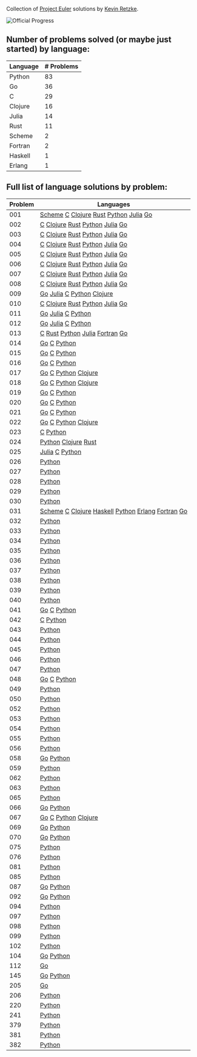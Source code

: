 Collection of [Project Euler](http://www.projecteuler.net) 
solutions by [Kevin Retzke](mailto:retzkek@gmail.com).

![Official Progress](http://projecteuler.net/profile/retzkek.png)

## Number of problems solved (or maybe just started) by language:

| Language | # Problems |
| -------- | ---------- |
|   Python |    83 |
|       Go |    36 |
|        C |    29 |
|  Clojure |    16 |
|    Julia |    14 |
|     Rust |    11 |
|   Scheme |     2 |
|  Fortran |     2 |
|  Haskell |     1 |
|   Erlang |     1 |

## Full list of language solutions by problem:

| Problem | Languages                                                    |
| ------- | ------------------------------------------------------------ |
|     001 | [Scheme](scheme/eu001.scm) [C](c/eu001.c) [Clojure](clojure/eu001.clj) [Rust](rust/eu001.rs) [Python](python/eu001.py) [Julia](julia/eu001.jl) [Go](go/eu001.go)  |
|     002 | [C](c/eu002.c) [Clojure](clojure/eu002.clj) [Rust](rust/eu002.rs) [Python](python/eu002.py) [Julia](julia/eu002.jl) [Go](go/eu002.go)  |
|     003 | [C](c/eu003.c) [Clojure](clojure/eu003.clj) [Rust](rust/eu003.rs) [Python](python/eu003.py) [Julia](julia/eu003.jl) [Go](go/eu003.go)  |
|     004 | [C](c/eu004.c) [Clojure](clojure/eu004.clj) [Rust](rust/eu004.rs) [Python](python/eu004.py) [Julia](julia/eu004.jl) [Go](go/eu004.go)  |
|     005 | [C](c/eu005.c) [Clojure](clojure/eu005.clj) [Rust](rust/eu005.rs) [Python](python/eu005.py) [Julia](julia/eu005.jl) [Go](go/eu005.go)  |
|     006 | [C](c/eu006.c) [Clojure](clojure/eu006.clj) [Rust](rust/eu006.rs) [Python](python/eu006.py) [Julia](julia/eu006.jl) [Go](go/eu006.go)  |
|     007 | [C](c/eu007.c) [Clojure](clojure/eu007.clj) [Rust](rust/eu007.rs) [Python](python/eu007.py) [Julia](julia/eu007.jl) [Go](go/eu007.go)  |
|     008 | [C](c/eu008.c) [Clojure](clojure/eu008.clj) [Rust](rust/eu008.rs) [Python](python/eu008.py) [Julia](julia/eu008.jl) [Go](go/eu008.go)  |
|     009 | [Go](go/eu009.go) [Julia](julia/eu009.jl) [C](c/eu009.c) [Python](python/eu009.py) [Clojure](clojure/eu009.clj)  |
|     010 | [C](c/eu010.c) [Clojure](clojure/eu010.clj) [Rust](rust/eu010.rs) [Python](python/eu010.py) [Julia](julia/eu010.jl) [Go](go/eu010.go)  |
|     011 | [Go](go/eu011.go) [Julia](julia/eu011.jl) [C](c/eu011.c) [Python](python/eu011.py)  |
|     012 | [Go](go/eu012.go) [Julia](julia/eu012.jl) [C](c/eu012.c) [Python](python/eu012.py)  |
|     013 | [C](c/eu013.c) [Rust](rust/eu013.rs) [Python](python/eu013.py) [Julia](julia/eu013.jl) [Fortran](fortran/eu013.f90) [Go](go/eu013.go)  |
|     014 | [Go](go/eu014.go) [C](c/eu014.c) [Python](python/eu014.py)  |
|     015 | [Go](go/eu015.go) [C](c/eu015.c) [Python](python/eu015.py)  |
|     016 | [Go](go/eu016.go) [C](c/eu016.c) [Python](python/eu016.py)  |
|     017 | [Go](go/eu017.go) [C](c/eu017.c) [Python](python/eu017.py) [Clojure](clojure/eu017.clj)  |
|     018 | [Go](go/eu018.go) [C](c/eu018.c) [Python](python/eu018.py) [Clojure](clojure/eu018.clj)  |
|     019 | [Go](go/eu019.go) [C](c/eu019.c) [Python](python/eu019.py)  |
|     020 | [Go](go/eu020.go) [C](c/eu020.c) [Python](python/eu020.py)  |
|     021 | [Go](go/eu021.go) [C](c/eu021.c) [Python](python/eu021.py)  |
|     022 | [Go](go/eu022.go) [C](c/eu022.c) [Python](python/eu022.py) [Clojure](clojure/eu022.clj)  |
|     023 | [C](c/eu023.c) [Python](python/eu023.py)  |
|     024 | [Python](python/eu024.py) [Clojure](clojure/eu024.clj) [Rust](rust/eu024.rs)  |
|     025 | [Julia](julia/eu025.jl) [C](c/eu025.c) [Python](python/eu025.py)  |
|     026 | [Python](python/eu026.py)  |
|     027 | [Python](python/eu027.py)  |
|     028 | [Python](python/eu028.py)  |
|     029 | [Python](python/eu029.py)  |
|     030 | [Python](python/eu030.py)  |
|     031 | [Scheme](scheme/eu031.scm) [C](c/eu031.c) [Clojure](clojure/eu031.clj) [Haskell](haskell/eu031.hs) [Python](python/eu031.py) [Erlang](erlang/eu031.erl) [Fortran](fortran/eu031.f90) [Go](go/eu031.go)  |
|     032 | [Python](python/eu032.py)  |
|     033 | [Python](python/eu033.py)  |
|     034 | [Python](python/eu034.py)  |
|     035 | [Python](python/eu035.py)  |
|     036 | [Python](python/eu036.py)  |
|     037 | [Python](python/eu037.py)  |
|     038 | [Python](python/eu038.py)  |
|     039 | [Python](python/eu039.py)  |
|     040 | [Python](python/eu040.py)  |
|     041 | [Go](go/eu041.go) [C](c/eu041.c) [Python](python/eu041.py)  |
|     042 | [C](c/eu042.c) [Python](python/eu042.py)  |
|     043 | [Python](python/eu043.py)  |
|     044 | [Python](python/eu044.py)  |
|     045 | [Python](python/eu045.py)  |
|     046 | [Python](python/eu046.py)  |
|     047 | [Python](python/eu047.py)  |
|     048 | [Go](go/eu048.go) [C](c/eu048.c) [Python](python/eu048.py)  |
|     049 | [Python](python/eu049.py)  |
|     050 | [Python](python/eu050.py)  |
|     052 | [Python](python/eu052.py)  |
|     053 | [Python](python/eu053.py)  |
|     054 | [Python](python/eu054.py)  |
|     055 | [Python](python/eu055.py)  |
|     056 | [Python](python/eu056.py)  |
|     058 | [Go](go/eu058.go) [Python](python/eu058.py)  |
|     059 | [Python](python/eu059.py)  |
|     062 | [Python](python/eu062.py)  |
|     063 | [Python](python/eu063.py)  |
|     065 | [Python](python/eu065.py)  |
|     066 | [Go](go/eu066.go) [Python](python/eu066.py)  |
|     067 | [Go](go/eu067.go) [C](c/eu067.c) [Python](python/eu067.py) [Clojure](clojure/eu067.clj)  |
|     069 | [Go](go/eu069.go) [Python](python/eu069.py)  |
|     070 | [Go](go/eu070.go) [Python](python/eu070.py)  |
|     075 | [Python](python/eu075.py)  |
|     076 | [Python](python/eu076.py)  |
|     081 | [Python](python/eu081.py)  |
|     085 | [Python](python/eu085.py)  |
|     087 | [Go](go/eu087.go) [Python](python/eu087.py)  |
|     092 | [Go](go/eu092.go) [Python](python/eu092.py)  |
|     094 | [Python](python/eu094.py)  |
|     097 | [Python](python/eu097.py)  |
|     098 | [Python](python/eu098.py)  |
|     099 | [Python](python/eu099.py)  |
|     102 | [Python](python/eu102.py)  |
|     104 | [Go](go/eu104.go) [Python](python/eu104.py)  |
|     112 | [Go](go/eu112.go)  |
|     145 | [Go](go/eu145.go) [Python](python/eu145.py)  |
|     205 | [Go](go/eu205.go)  |
|     206 | [Python](python/eu206.py)  |
|     220 | [Python](python/eu220.py)  |
|     241 | [Python](python/eu241.py)  |
|     379 | [Python](python/eu379.py)  |
|     381 | [Python](python/eu381.py)  |
|     382 | [Python](python/eu382.py)  |


